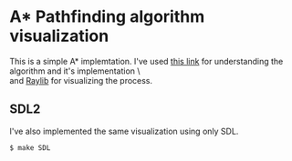 # A* Pathfinding algorithm visualization
This is a simple A* implemtation. I've used [this link](https://www.geeksforgeeks.org/a-search-algorithm/) for understanding the algorithm and it's implementation \  
and [Raylib](https://www.raylib.com/) for visualizing the process.

## SDL2
I've also implemented the same visualization using only SDL.
```sh
$ make SDL
```
